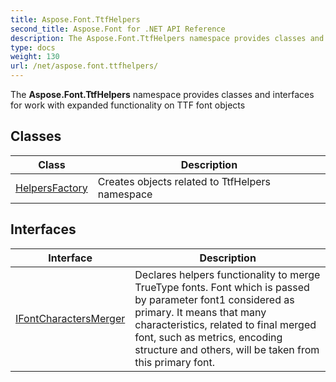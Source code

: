 ```yaml
---
title: Aspose.Font.TtfHelpers
second_title: Aspose.Font for .NET API Reference
description: The Aspose.Font.TtfHelpers namespace provides classes and interfaces for work with expanded functionality on TTF font objects
type: docs
weight: 130
url: /net/aspose.font.ttfhelpers/
---
```

The **Aspose.Font.TtfHelpers** namespace provides classes and interfaces for work with expanded functionality on TTF font objects

## Classes

| Class | Description |
| --- | --- |
| [HelpersFactory](./helpersfactory/) | Creates objects related to TtfHelpers namespace |
## Interfaces

| Interface | Description |
| --- | --- |
| [IFontCharactersMerger](./ifontcharactersmerger/) | Declares helpers functionality to merge TrueType fonts. Font which is passed by parameter font1 considered as primary. It means that many characteristics, related to final merged font, such as metrics, encoding structure and others, will be taken from this primary font. |


